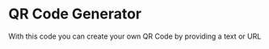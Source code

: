 <h1>QR Code Generator</h1>
<p>With this code you can create your own QR Code by providing a text or URL</p>
